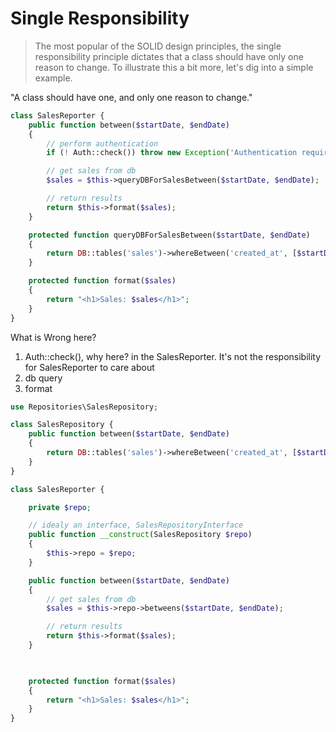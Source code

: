 # Single Responsibility

> The most popular of the SOLID design principles, the single responsibility principle dictates that a class should have only one reason to change. To illustrate this a bit more, let's dig into a simple example.

"A class should have one, and only one reason to change."

```php
class SalesReporter {
    public function between($startDate, $endDate)
    {
        // perform authentication
        if (! Auth::check()) throw new Exception('Authentication required for reporting.')

        // get sales from db
        $sales = $this->queryDBForSalesBetween($startDate, $endDate);

        // return results
        return $this->format($sales);
    }

    protected function queryDBForSalesBetween($startDate, $endDate)
    {
        return DB::tables('sales')->whereBetween('created_at', [$startDate, $endDate])->sum('charge') / 100;
    }

    protected function format($sales)
    {
        return "<h1>Sales: $sales</h1>";
    }
}
```

What is Wrong here?

1. Auth::check(), why here? in the SalesReporter. It's not the responsibility for SalesReporter to care about
2. db query
3. format

```php
use Repositories\SalesRepository;

class SalesRepository {
    public function between($startDate, $endDate)
    {
        return DB::tables('sales')->whereBetween('created_at', [$startDate, $endDate])->sum('charge') / 100;
    }
}

class SalesReporter {

    private $repo;

    // idealy an interface, SalesRepositoryInterface
    public function __construct(SalesRepository $repo)
    {
        $this->repo = $repo;
    }

    public function between($startDate, $endDate)
    {
        // get sales from db
        $sales = $this->repo->betweens($startDate, $endDate);

        // return results
        return $this->format($sales);
    }

    

    protected function format($sales)
    {
        return "<h1>Sales: $sales</h1>";
    }
}


```
